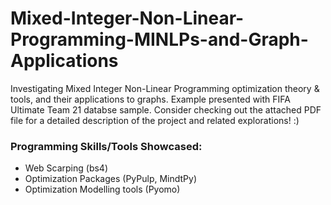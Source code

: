 # Mixed-Integer-Non-Linear-Programming-MINLPs-and-Graph-Applications
Investigating Mixed Integer Non-Linear Programming optimization theory &amp; tools, and their applications to graphs. Example presented with FIFA Ultimate Team 21 databse sample. Consider checking out the attached PDF file for a detailed description of the project and related explorations! :)

### Programming Skills/Tools Showcased:
* Web Scarping (bs4)
* Optimization Packages (PyPulp, MindtPy)
* Optimization Modelling tools (Pyomo)
